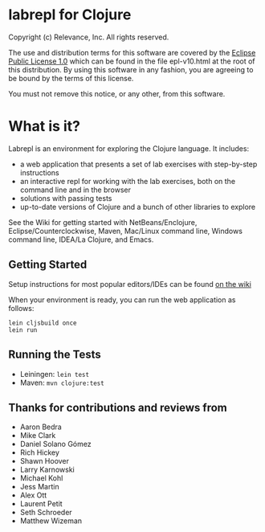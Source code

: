 # labrepl for Clojure

Copyright (c) Relevance, Inc. All rights reserved.

The use and distribution terms for this software are covered by the
[Eclipse Public License 1.0](http://opensource.org/licenses/eclipse-1.0.php)
which can be found in the file epl-v10.html at the root of this distribution.
By using this software in any fashion, you are agreeing to be bound by
the terms of this license.

You must not remove this notice, or any other, from this software.

# What is it?

Labrepl is an environment for exploring the Clojure language. It
includes:

* a web application that presents a set of lab exercises with
  step-by-step instructions
* an interactive repl for working with the lab exercises, both on the command line and in the browser
* solutions with passing tests 
* up-to-date versions of Clojure and a bunch of other libraries to explore

See the Wiki for getting started with NetBeans/Enclojure, Eclipse/Counterclockwise, Maven, Mac/Linux command line, Windows command line, IDEA/La Clojure, and Emacs.

## Getting Started

Setup instructions for most popular editors/IDEs can be found [on the wiki](https://github.com/relevance/labrepl/wiki)

When your environment is ready, you can run the web application as follows:

```
lein cljsbuild once
lein run
```

## Running the Tests

* Leiningen: `lein test`
* Maven: `mvn clojure:test`

## Thanks for contributions and reviews from

* Aaron Bedra
* Mike Clark
* Daniel Solano Gómez
* Rich Hickey
* Shawn Hoover
* Larry Karnowski
* Michael Kohl
* Jess Martin
* Alex Ott
* Laurent Petit
* Seth Schroeder
* Matthew Wizeman
